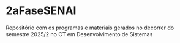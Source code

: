# 2aFaseSENAI
Repositório com os programas e materiais gerados no decorrer do semestre 2025/2 no CT em Desenvolvimento de Sistemas
